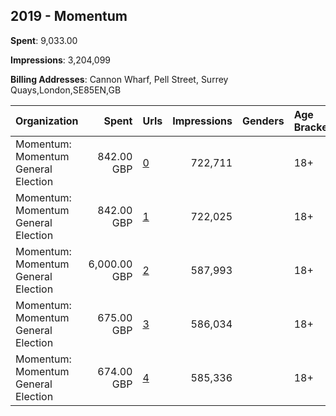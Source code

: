 ## 2019 - Momentum 
**Spent**: 9,033.00

**Impressions**: 3,204,099

**Billing Addresses**: Cannon Wharf, Pell Street, Surrey Quays,London,SE85EN,GB

|Organization|Spent|Urls|Impressions|Genders|Age Brackets|Country Codes|
|:---|---:|:---|---:|:---|:---|:---|
|Momentum: Momentum General Election|842.00 GBP|[0](https://www.snap.com/political-ads/asset/55c224decd754bde333b51acadf8e534f51484dc2d333a4749fa6208c7f32daa?mediaType=mp4)|722,711||18+|united kingdom|
|Momentum: Momentum General Election|842.00 GBP|[1](https://www.snap.com/political-ads/asset/55c224decd754bde333b51acadf8e534f51484dc2d333a4749fa6208c7f32daa?mediaType=mp4)|722,025||18+|united kingdom|
|Momentum: Momentum General Election|6,000.00 GBP|[2](https://www.snap.com/political-ads/asset/710182f580a11416f54666d92d345d35206494d0f3bf618ef7ecdb6de03171ec?mediaType=mp4)|587,993||18+|united kingdom|
|Momentum: Momentum General Election|675.00 GBP|[3](https://www.snap.com/political-ads/asset/70a2ee4d88afb467ab1a6fd00cf862b7d52ec8219dc7530dd41076a20cb41353?mediaType=mp4)|586,034||18+|united kingdom|
|Momentum: Momentum General Election|674.00 GBP|[4](https://www.snap.com/political-ads/asset/70a2ee4d88afb467ab1a6fd00cf862b7d52ec8219dc7530dd41076a20cb41353?mediaType=mp4)|585,336||18+|united kingdom|
